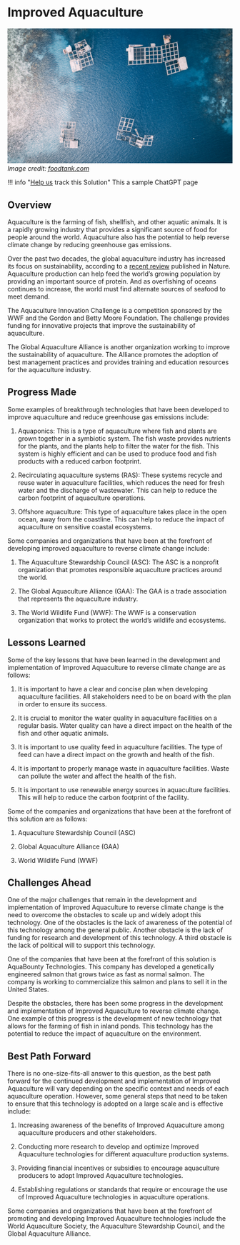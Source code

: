 # Improved Aquaculture

![Cover Image](img/aquaculture.jpg)
_Image credit: [foodtank.com](https://foodtank.com/news/2021/07/new-report-shows-sustainability-in-global-aquaculture/)_

!!! info "[Help us](../../contribute) track this Solution"
    This a sample ChatGPT page

## Overview

Aquaculture is the farming of fish, shellfish, and other aquatic animals. It is a rapidly growing industry that provides a significant source of food for people around the world. Aquaculture also has the potential to help reverse climate change by reducing greenhouse gas emissions.

Over the past two decades, the global aquaculture industry has increased its focus on sustainability, according to a [recent review](https://www.nature.com/articles/s41586-021-03308-6#Sec3) published in Nature. Aquaculture production can help feed the world’s growing population by providing an important source of protein. And as overfishing of oceans continues to increase, the world must find alternate sources of seafood to meet demand.

The Aquaculture Innovation Challenge is a competition sponsored by the WWF and the Gordon and Betty Moore Foundation. The challenge provides funding for innovative projects that improve the sustainability of aquaculture.

The Global Aquaculture Alliance is another organization working to improve the sustainability of aquaculture. The Alliance promotes the adoption of best management practices and provides training and education resources for the aquaculture industry.

## Progress Made

Some examples of breakthrough technologies that have been developed to improve aquaculture and reduce greenhouse gas emissions include:

1. Aquaponics: This is a type of aquaculture where fish and plants are grown together in a symbiotic system. The fish waste provides nutrients for the plants, and the plants help to filter the water for the fish. This system is highly efficient and can be used to produce food and fish products with a reduced carbon footprint.

2. Recirculating aquaculture systems (RAS): These systems recycle and reuse water in aquaculture facilities, which reduces the need for fresh water and the discharge of wastewater. This can help to reduce the carbon footprint of aquaculture operations.

3. Offshore aquaculture: This type of aquaculture takes place in the open ocean, away from the coastline. This can help to reduce the impact of aquaculture on sensitive coastal ecosystems.

Some companies and organizations that have been at the forefront of developing improved aquaculture to reverse climate change include:

1. The Aquaculture Stewardship Council (ASC): The ASC is a nonprofit organization that promotes responsible aquaculture practices around the world.

2. The Global Aquaculture Alliance (GAA): The GAA is a trade association that represents the aquaculture industry.

3. The World Wildlife Fund (WWF): The WWF is a conservation organization that works to protect the world’s wildlife and ecosystems.

## Lessons Learned

Some of the key lessons that have been learned in the development and implementation of Improved Aquaculture to reverse climate change are as follows:

1. It is important to have a clear and concise plan when developing aquaculture facilities. All stakeholders need to be on board with the plan in order to ensure its success.

2. It is crucial to monitor the water quality in aquaculture facilities on a regular basis. Water quality can have a direct impact on the health of the fish and other aquatic animals.

3. It is important to use quality feed in aquaculture facilities. The type of feed can have a direct impact on the growth and health of the fish.

4. It is important to properly manage waste in aquaculture facilities. Waste can pollute the water and affect the health of the fish.

5. It is important to use renewable energy sources in aquaculture facilities. This will help to reduce the carbon footprint of the facility.

Some of the companies and organizations that have been at the forefront of this solution are as follows:

1. Aquaculture Stewardship Council (ASC)

2. Global Aquaculture Alliance (GAA)

3. World Wildlife Fund (WWF)

## Challenges Ahead

One of the major challenges that remain in the development and implementation of Improved Aquaculture to reverse climate change is the need to overcome the obstacles to scale up and widely adopt this technology. One of the obstacles is the lack of awareness of the potential of this technology among the general public. Another obstacle is the lack of funding for research and development of this technology. A third obstacle is the lack of political will to support this technology.

One of the companies that have been at the forefront of this solution is AquaBounty Technologies. This company has developed a genetically engineered salmon that grows twice as fast as normal salmon. The company is working to commercialize this salmon and plans to sell it in the United States.

Despite the obstacles, there has been some progress in the development and implementation of Improved Aquaculture to reverse climate change. One example of this progress is the development of new technology that allows for the farming of fish in inland ponds. This technology has the potential to reduce the impact of aquaculture on the environment.

## Best Path Forward

There is no one-size-fits-all answer to this question, as the best path forward for the continued development and implementation of Improved Aquaculture will vary depending on the specific context and needs of each aquaculture operation. However, some general steps that need to be taken to ensure that this technology is adopted on a large scale and is effective include:

1. Increasing awareness of the benefits of Improved Aquaculture among aquaculture producers and other stakeholders.

2. Conducting more research to develop and optimize Improved Aquaculture technologies for different aquaculture production systems.

3. Providing financial incentives or subsidies to encourage aquaculture producers to adopt Improved Aquaculture technologies.

4. Establishing regulations or standards that require or encourage the use of Improved Aquaculture technologies in aquaculture operations.

Some companies and organizations that have been at the forefront of promoting and developing Improved Aquaculture technologies include the World Aquaculture Society, the Aquaculture Stewardship Council, and the Global Aquaculture Alliance.
